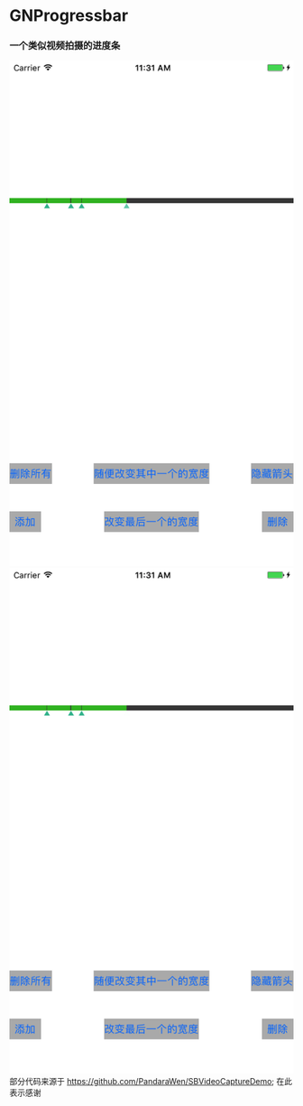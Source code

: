 # GNProgressbar
### 一个类似视频拍摄的进度条
![Aaron Swartz](https://github.com/coderAs7/GNProgressbar/blob/master/Simulator%20Screen%20Shot%202017%E5%B9%B45%E6%9C%8824%E6%97%A5%20%E4%B8%8A%E5%8D%8811.31.04.png)
![Aaron Swartz](https://github.com/coderAs7/GNProgressbar/blob/master/Simulator%20Screen%20Shot%202017%E5%B9%B45%E6%9C%8824%E6%97%A5%20%E4%B8%8A%E5%8D%8811.31.08.png)
部分代码来源于 
https://github.com/PandaraWen/SBVideoCaptureDemo;
在此表示感谢
